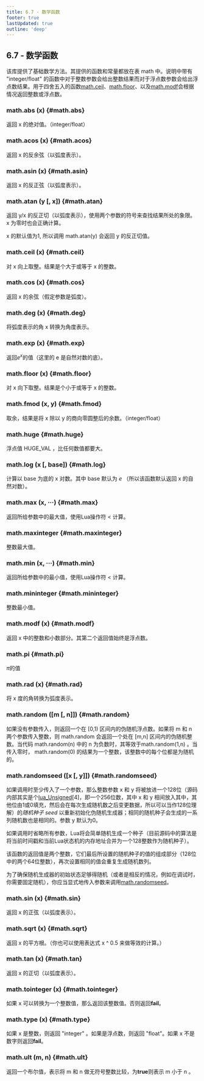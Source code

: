 ```yaml
---
title: 6.7 - 数学函数
footer: true
lastUpdated: true
outline: 'deep'
---
```

##  6.7 - 数学函数
该库提供了基础数学方法。其提供的函数和常量都放在表 math 中。说明中带有 "integer/float" 的函数中对于整数参数会给出整数结果而对于浮点数参数会给出浮点数结果。用于四舍五入的函数[math.ceil](/6.7#math.ceil)、[math.floor](/6.7#math.floor)、以及[math.modf](/6.7#math.modf)会根据情况返回整数或浮点数。

### math.abs (x) {#math.abs}
返回 x 的绝对值。（integer/float）

### math.acos (x) {#math.acos}
返回 x 的反余弦（以弧度表示）。

### math.asin (x) {#math.asin}
返回 x 的反正弦（以弧度表示）。

### math.atan (y [, x]) {#math.atan}
返回 y/x 的反正切（以弧度表示），使用两个参数的符号来查找结果所处的象限。x 为零时也会正确计算。

x 的默认值为1, 所以调用 math.atan(y) 会返回 y 的反正切值。

### math.ceil (x) {#math.ceil}
对 x 向上取整。结果是个大于或等于 x 的整数。

### math.cos (x) {#math.cos}
返回 x 的余弦（假定参数是弧度）。

### math.deg (x) {#math.deg}
将弧度表示的角 x 转换为角度表示。

### math.exp (x) {#math.exp}
返回<em>e<sup>x</sup></em>的值（这里的 e 是自然对数的底）。

### math.floor (x) {#math.floor}
对 x 向下取整。结果是个小于或等于 x 的整数。

### math.fmod (x, y) {#math.fmod}
取余，结果是将 x 除以 y 的商向零圆整后的余数。（integer/float）

### math.huge  {#math.huge}
浮点值 HUGE_VAL ，比任何数值都要大。

### math.log (x [, base]) {#math.log}
计算以 base 为底的 x 对数。其中 base 默认为 *e* （所以该函数默认返回 x 的自然对数）。

### math.max (x, ···) {#math.max}
返回所给参数中的最大值，使用Lua操作符 < 计算。

### math.maxinteger  {#math.maxinteger}
整数最大值。

### math.min (x, ···) {#math.min}
返回所给参数中的最小值，使用Lua操作符 < 计算。

### math.mininteger  {#math.mininteger}
整数最小值。

### math.modf (x) {#math.modf}
返回 x 中的整数和小数部分。其第二个返回值始终是浮点数。

### math.pi  {#math.pi}
<em>&#960;</em>的值

### math.rad (x) {#math.rad}
将 x 度的角转换为弧度表示。

### math.random ([m [, n]]) {#math.random}
如果没有参数传入，则返回一个在 [0,1) 区间内的伪随机浮点数。如果将 m 和 n 两个参数传入整数，则 math.random 会返回一个处在 \[m,n\] 区间内的伪随机整数。当代码  math.random(n) 中的 n 为负数时，其等效于math.random(1,n) 。当传入零时， math.random(0) 的结果为一个整数，该整数中的每个位都是为随机的。

### math.randomseed ([x [, y]]) {#math.randomseed}
如果调用时至少传入了一个参数，那么整数参数 x 和 y 将被放进一个128位（源码内部其实是个[lua_Unsigned](/4.6#lua_Unsigned)\[4\]，即一个256位数，其中 x 和 y 相间放入其中，其他位由1或0填充，然后会在每次生成随机数之后变更数据，所以可以当作128位理解）的*随机种子 seed* 以重新初始化伪随机生成器；相同的随机种子会生成的一系列随机数也是相同的。参数 y 默认为0。

如果调用时省略所有参数，Lua将会简单随机生成一个种子（目前源码中的算法是将当前时间戳和当前Lua状态机的内存地址合并为一个128整数作为随机种子）。

该函数的返回值是两个整数，它们最后所设置的随机种子的值的组成部分（128位中的两个64位整数），再次设置相同的值会重复生成随机数列。

为了确保随机生成器的初始状态足够得随机（或者是相反的情况，例如在调试时，你需要固定随机），你应当显式地传入参数来调用[math.randomseed](/6.7#math.randomseed)。

### math.sin (x) {#math.sin}
返回 x 的正弦（以弧度表示）。

### math.sqrt (x) {#math.sqrt}
返回 x 的平方根。（你也可以使用表达式 x ^ 0.5 来做等效的计算。）

### math.tan (x) {#math.tan}
返回 x 的正切（以弧度表示）。

### math.tointeger (x) {#math.tointeger}
如果 x 可以转换为一个整数值，那么返回该整数值。否则返回**fail**。

### math.type (x) {#math.type}
如果 x 是整数，则返回 "integer" 。如果是浮点数，则返回 "float"。如果 x 不是数字则返回**fail**。

### math.ult (m, n) {#math.ult}
返回一个布尔值，表示将 m 和 n 做无符号整数比较，为**true**则表示 m 小于 n 。
